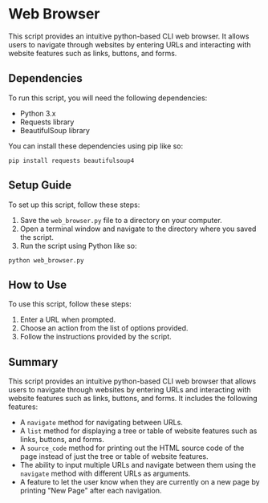 # Web Browser

This script provides an intuitive python-based CLI web browser. It allows users to navigate through websites by 
entering URLs and interacting with website features such as links, buttons, and forms.

## Dependencies

To run this script, you will need the following dependencies:
* Python 3.x
* Requests library
* BeautifulSoup library

You can install these dependencies using pip like so:
```
pip install requests beautifulsoup4
```
## Setup Guide

To set up this script, follow these steps:
1. Save the `web_browser.py` file to a directory on your computer.
2. Open a terminal window and navigate to the directory where you saved the script.
3. Run the script using Python like so:
```
python web_browser.py
```
## How to Use

To use this script, follow these steps:
1. Enter a URL when prompted.
2. Choose an action from the list of options provided.
3. Follow the instructions provided by the script.

## Summary

This script provides an intuitive python-based CLI web browser that allows users to navigate through websites by 
entering URLs and interacting with website features such as links, buttons, and forms. It includes the following 
features:
* A `navigate` method for navigating between URLs.
* A `list` method for displaying a tree or table of website features such as links, buttons, and forms.
* A `source_code` method for printing out the HTML source code of the page instead of just the tree or table of 
website features.
* The ability to input multiple URLs and navigate between them using the `navigate` method with different URLs as 
arguments.
* A feature to let the user know when they are currently on a new page by printing "New Page" after each navigation.
```

